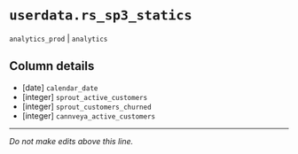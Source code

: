 # `userdata.rs_sp3_statics`
`analytics_prod` | `analytics`

## Column details
* [date]      `calendar_date`
* [integer]   `sprout_active_customers`
* [integer]   `sprout_customers_churned`
* [integer]   `cannveya_active_customers`

-------------------------------------------------------------------------------
*Do not make edits above this line.*
